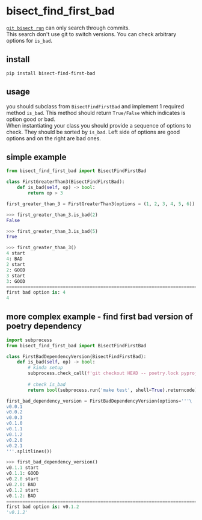# bisect_find_first_bad
[`git bisect run`](https://git-scm.com/docs/git-bisect#_bisect_run) can only search through commits.  
This search don't use git to switch versions. You can check arbitrary options for `is_bad`.

## install
```
pip install bisect-find-first-bad
```


## usage
you should subclass from `BisectFindFirstBad` and implement 1 required method `is_bad`.
This method should return `True/False` which indicates is option good or bad.  
When instantiating your class you should provide a sequence of options to check. They should be sorted by `is_bad`. Left side of options are good options and on the right are bad ones.



## simple example
```py
from bisect_find_first_bad import BisectFindFirstBad

class FirstGreaterThan3(BisectFindFirstBad):
    def is_bad(self, op) -> bool:
        return op > 3

first_greater_than_3 = FirstGreaterThan3(options = (1, 2, 3, 4, 5, 6))
```

```py
>>> first_greater_than_3.is_bad(2)
False

>>> first_greater_than_3.is_bad(5)
True

>>> first_greater_than_3()
4 start
4: BAD
2 start
2: GOOD
3 start
3: GOOD
====================================================================================================
first bad option is: 4
4
```


## more complex example - find first bad version of poetry dependency 
```py
import subprocess
from bisect_find_first_bad import BisectFindFirstBad

class FirstBadDependencyVersion(BisectFindFirstBad):
    def is_bad(self, op) -> bool:
        # kinda setup
        subprocess.check_call(f'git checkout HEAD -- poetry.lock pyproject.toml && poetry add "my_library=={op}"', shell=True)
    
        # check is_bad
        return bool(subprocess.run('make test', shell=True).returncode)

first_bad_dependency_version = FirstBadDependencyVersion(options='''\
v0.0.1
v0.0.2
v0.0.3
v0.1.0
v0.1.1
v0.1.2
v0.2.0
v0.2.1
'''.splitlines())
```

```py
>>> first_bad_dependency_version()
v0.1.1 start
v0.1.1: GOOD
v0.2.0 start
v0.2.0: BAD
v0.1.2 start
v0.1.2: BAD
====================================================================================================
first bad option is: v0.1.2
'v0.1.2'
```
